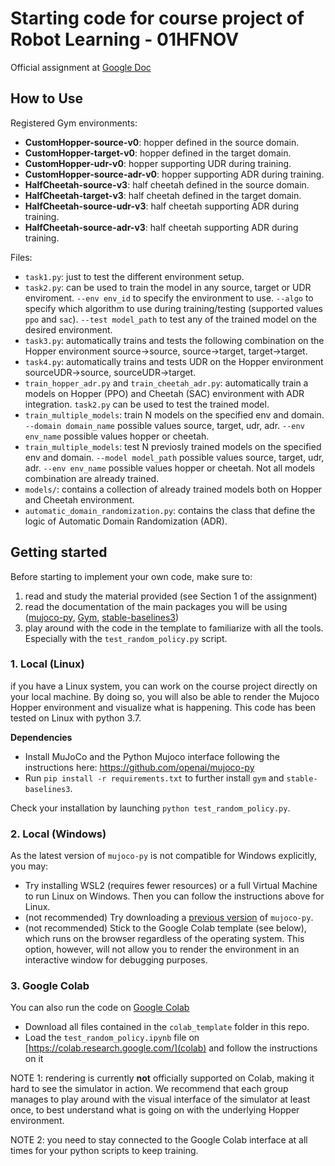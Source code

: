 # Starting code for course project of Robot Learning - 01HFNOV

Official assignment at [Google Doc](https://docs.google.com/document/d/1yA9Ta4rWlh2YcRfhtbeJp0TpS-2nUsKK8-wpp3iEj0M/edit?usp=sharing)

## How to Use

Registered Gym environments: 
- **CustomHopper-source-v0**: hopper defined in the source domain.
- **CustomHopper-target-v0**: hopper defined in the target domain.
- **CustomHopper-udr-v0**: hopper supporting UDR during training.
- **CustomHopper-source-adr-v0**: hopper supporting ADR during training.
- **HalfCheetah-source-v3**: half cheetah defined in the source domain.
- **HalfCheetah-target-v3**: half cheetah defined in the target domain.
- **HalfCheetah-source-udr-v3**: half cheetah supporting ADR during training.
- **HalfCheetah-source-adr-v3**: half cheetah supporting ADR during training.

Files: 
- `task1.py`: just to test the different environment setup.
- `task2.py`: can be used to train the model in any source, target or UDR enviroment. `--env env_id` to specify the environment to use. `--algo` to specify which algorithm to use during training/testing (supported values `ppo` and `sac`). `--test model_path` to test any of the trained model on the desired environment.
- `task3.py`: automatically trains and tests the following combination on the Hopper environment source->source, source->target, target->target.
- `task4.py`: automatically trains  and tests UDR on the Hopper environment sourceUDR->source, sourceUDR->target.
- `train_hopper_adr.py` and `train_cheetah_adr.py`: automatically train a models on Hopper (PPO) and Cheetah (SAC) environment with ADR integration. `task2.py` can be used to test the trained model.
- `train_multiple_models`: train N models on the specified env and domain. `--domain domain_name` possible values source, target, udr, adr. `--env env_name` possible values hopper or cheetah.
- `train_multiple_models`: test N previosly trained models on the specified env and domain. `--model model_path` possible values source, target, udr, adr. `--env env_name` possible values hopper or cheetah. Not all models combination are already trained.
- `models/`: contains a collection of already trained models both on Hopper and Cheetah environment.
- `automatic_domain_randomization.py`: contains the class that define the logic of Automatic Domain Randomization (ADR).


## Getting started

Before starting to implement your own code, make sure to:
1. read and study the material provided (see Section 1 of the assignment)
2. read the documentation of the main packages you will be using ([mujoco-py](https://github.com/openai/mujoco-py), [Gym](https://github.com/openai/gym), [stable-baselines3](https://stable-baselines3.readthedocs.io/en/master/index.html))
3. play around with the code in the template to familiarize with all the tools. Especially with the `test_random_policy.py` script.


### 1. Local (Linux)

if you have a Linux system, you can work on the course project directly on your local machine. By doing so, you will also be able to render the Mujoco Hopper environment and visualize what is happening. This code has been tested on Linux with python 3.7.

**Dependencies**
- Install MuJoCo and the Python Mujoco interface following the instructions here: https://github.com/openai/mujoco-py
- Run `pip install -r requirements.txt` to further install `gym` and `stable-baselines3`.

Check your installation by launching `python test_random_policy.py`.


### 2. Local (Windows)
As the latest version of `mujoco-py` is not compatible for Windows explicitly, you may:
- Try installing WSL2 (requires fewer resources) or a full Virtual Machine to run Linux on Windows. Then you can follow the instructions above for Linux.
- (not recommended) Try downloading a [previous version](https://github.com/openai/mujoco-py/blob/9ea9bb000d6b8551b99f9aa440862e0c7f7b4191/) of `mujoco-py`.
- (not recommended) Stick to the Google Colab template (see below), which runs on the browser regardless of the operating system. This option, however, will not allow you to render the environment in an interactive window for debugging purposes.


### 3. Google Colab

You can also run the code on [Google Colab](https://colab.research.google.com/)

- Download all files contained in the `colab_template` folder in this repo.
- Load the `test_random_policy.ipynb` file on [https://colab.research.google.com/](colab) and follow the instructions on it

NOTE 1: rendering is currently **not** officially supported on Colab, making it hard to see the simulator in action. We recommend that each group manages to play around with the visual interface of the simulator at least once, to best understand what is going on with the underlying Hopper environment.

NOTE 2: you need to stay connected to the Google Colab interface at all times for your python scripts to keep training.
